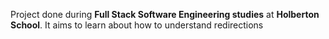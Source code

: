 Project done during **Full Stack Software Engineering studies** at **Holberton School**. It aims to learn about how to understand redirections
